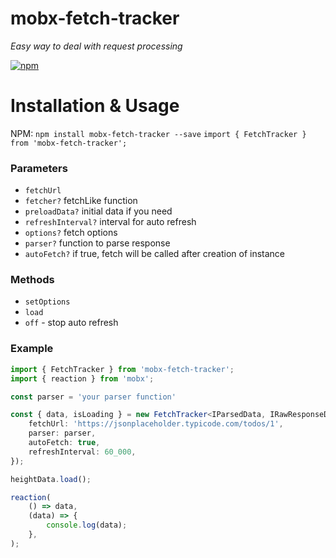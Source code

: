 # mobx-fetch-tracker
_Easy way to deal with request processing_

[![npm](https://img.shields.io/npm/v/mobx-fetch-tracker)](https://www.npmjs.com/package/mobx-fetch-tracker)

# Installation & Usage

NPM: `npm install mobx-fetch-tracker --save`
`import { FetchTracker } from 'mobx-fetch-tracker';`

### Parameters
-   `fetchUrl`
-   `fetcher?` fetchLike function
-   `preloadData?` initial data if you need
-   `refreshInterval?` interval for auto refresh
-  `options?` fetch options
- `parser?` function to parse response
- `autoFetch?` if true, fetch will be called after creation of instance

### Methods
- `setOptions`
- `load`
-  `off` - stop auto refresh 

### Example

```typescript
import { FetchTracker } from 'mobx-fetch-tracker';
import { reaction } from 'mobx';

const parser = 'your parser function'

const { data, isLoading } = new FetchTracker<IParsedData, IRawResponseDara>({
    fetchUrl: 'https://jsonplaceholder.typicode.com/todos/1',
    parser: parser,
    autoFetch: true,
    refreshInterval: 60_000,
});

heightData.load();

reaction(
    () => data,
    (data) => {
        console.log(data);
    },
);
```
